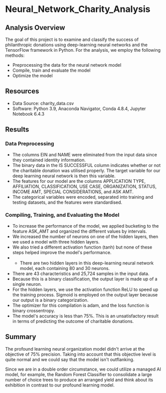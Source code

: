 # Neural_Network_Charity_Analysis

## Analysis Overview

The goal of this project is to examine and classify the success of philanthropic donations using deep-learning neural networks and the TensorFlow framework in Python.
For the analysis, we employ the following methods:

- Preprocessing the data for the neural network model
- Compile, train and evaluate the model
- Optimize the model

## Resources

- Data Source: charity_data.csv
- Software: Python 3.9, Anaconda Navigator, Conda 4.8.4, Jupyter Notebook 6.4.3

## Results

### Data Preprocessing

- The columns EIN and NAME were eliminated from the input data since they contained identity information.
- The binary data in the IS SUCCESSFUL column indicates whether or not the charitable donation was utilised properly. The target variable for our deep learning neural network is then this variable.
- The features for our model are the columns APPLICATION TYPE, AFFILIATION, CLASSIFICATION, USE CASE, ORGANIZATION, STATUS, INCOME AMT, SPECIAL CONSIDERATIONS, and ASK AMT.
- The categorical variables were encoded, separated into training and testing datasets, and the features were standardised.

### Compiling, Training, and Evaluating the Model

- To increase the performance of the model, we applied bucketing to the feature ASK_AMT and organized the different values by intervals.
- We increased the number of neurons on one of the hidden layers, then we used a model with three hidden layers.
- We also tried a different activation function (tanh) but none of these steps helped improve the model's performance.
- - There are two hidden layers in this deep-learning neural network model, each containing 80 and 30 neurons.
- There are 43 characteristics and 25,724 samples in the input data.
- Because this is a binary classification, the output layer is made up of a single neuron.
- For the hidden layers, we use the activation function ReLU to speed up the training process. Sigmoid is employed on the output layer because our output is a binary categorization.
- The optimizer for this compilation is adam, and the loss function is binary crossentropy.
- The model's accuracy is less than 75%. This is an unsatisfactory result in terms of predicting the outcome of charitable donations.

## Summary

The profound learning neural organization model didn't arrive at the objective of 75% precision. Taking into account that this objective level is quite normal and we could say that the model isn't outflanking. 

Since we are in a double order circumstance, we could utilize a managed AI model, for example, the Random Forest Classifier to consolidate a large number of choice trees to produce an arranged yield and think about its exhibition in contrast to our profound learning model.

